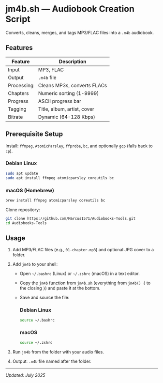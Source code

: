 # jm4b.sh — Audiobook Creation Script

Converts, cleans, merges, and tags MP3/FLAC files into a `.m4b` audiobook.

## Features

|Feature|Description|
|---|---|
|Input|MP3, FLAC|
|Output|`.m4b` file|
|Processing|Cleans MP3s, converts FLACs|
|Chapters|Numeric sorting (1-9999)|
|Progress|ASCII progress bar|
|Tagging|Title, album, artist, cover|
|Bitrate|Dynamic (64-128 Kbps)|

## Prerequisite Setup

Install: `ffmpeg`, `AtomicParsley`, `ffprobe`, `bc`, and optionally `gcp` (falls back to `cp`).

### Debian Linux

```bash
sudo apt update
sudo apt install ffmpeg atomicparsley coreutils bc
```

### macOS (Homebrew)

```bash
brew install ffmpeg atomicparsley coreutils bc
```

Clone repository:

```bash
git clone https://github.com/Marcus1571/Audiobooks-Tools.git
cd Audiobooks-Tools
```

## Usage

1. Add MP3/FLAC files (e.g., `01-chapter.mp3`) and optional JPG cover to a folder.
2. Add `jm4b` to your shell:
    - Open `~/.bashrc` (Linux) or `~/.zshrc` (macOS) in a text editor.
    - Copy the `jm4b` function from `jm4b.sh` (everything from `jm4b() {` to the closing `}`) and paste it at the bottom.
    - Save and source the file:
        
        ### Debian Linux
        
        ```bash
        source ~/.bashrc
        ```
        
        ### macOS
        
        ```bash
        source ~/.zshrc
        ```
        
3. Run `jm4b` from the folder with your audio files.
4. Output: `.m4b` file named after the folder.

---

_Updated: July 2025_
